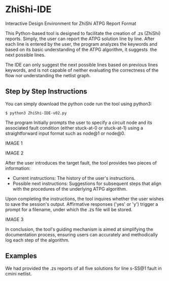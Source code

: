 # ZhiShi-IDE
Interactive Design Environment for ZhiShi ATPG Report Format 


This Python-based tool is designed to facilitate the creation of .zs (ZhiShi) reports. Simply, the user can report the ATPG solution line by line. After each line is entered by the user, the program analyzes the keywords and based on its basic understanding of the ATPG algorithm, it suggests  the next possible lines. 

The IDE can only suggest the next possible lines based on previous lines keywords, and is not capable of neither evaluating the correctness of the flow nor understanding the netlist graph. 

## Step by Step Instructions
You can simply download the python code run the tool using python3: 
```
$ python3 ZhiShi-IDE-v02.py
```

The program Initially prompts the user to specify a circuit node and its associated fault condition (either stuck-at-0 or stuck-at-1) using a straightforward input format such as node@1 or node@0. 

IMAGE 1


IMAGE 2


After the user introduces the target fault, the tool provides two pieces of information: 

- Current instructions: The history of the user's instructions. 
- Possible next instructions: Suggestions for subsequent steps that align with the procedures of the underlying ATPG algorithm. 

Upon completing the instructions, the tool inquires whether the user wishes to save the session's output. Affirmative responses ('yes' or 'y') trigger a prompt for a filename, under which the .zs file will be stored.

IMAGE 3


In conclusion, the tool's guiding mechanism is aimed at simplifying the documentation process, ensuring users can accurately and methodically log each step of the algorithm. 


## Examples
We had provided the .zs reports of all five solutions for line s-SS@1 fault in cmini netlist. 
